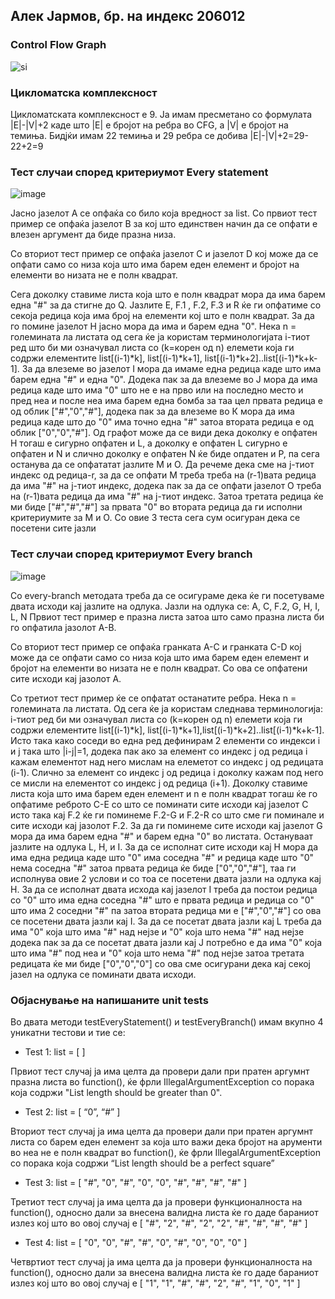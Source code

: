 ## Алек Јармов, бр. на индекс 206012

###  Control Flow Graph

![si](https://user-images.githubusercontent.com/6871971/170355569-1e60b811-b24d-45f1-93d6-d4a8fa59184b.png)

### Цикломатска комплексност

Цикломатската комплексност е 9. Ја имам пресметано со формулата |E|-|V|+2
каде што |Е| е бројот на ребра во CFG, а |V| e бројот на темиња. Бидјќи имам 22 темиња и 29 ребра се добива
|E|-|V|+2=29-22+2=9

### Тест случаи според критериумот Every statement 

![image](https://user-images.githubusercontent.com/6871971/170370665-66d724cf-c95b-4037-bf99-e2cdfcf0fef1.png)

Јасно јазелот А се опфаќа со било која вредност за list.
Со првиот тест пример се опфаќа јазелот B за кој што единствен начин да се опфати е влезен аргумент да биде празна низа.

Со вториот тест пример се опфаќа јазелот C и јазелот D кој може да се опфати само со низа која што има барем еден елемент и бројот на елементи во низата не е полн квадрат.

Сега доколку ставиме листа која што е полн квадрат мора да има барем една "#" за да стигне до Q. 
Јазлите Е, F.1 , F.2, F.3 и R ќе ги опфатиме со секоја редица која има број на елементи кој што е полн квадрат. 
За да го помине јазелот H јасно мора да има и барем една "0". Нека n = големината ла листата од сега ќе ја користам терминологијата i-тиот ред што би ми означувал листа со (k=корен од n) елемети која ги содржи елементите list[(i-1)*k], list[(i-1)*k+1], list[(i-1)*k+2]..list[(i-1)*k+k-1]. За да влеземе во јазелот I мора да имаме една редица каде што има барем една "#" и една "0". Додека пак за да влеземе во Ј мора да има редица каде што има "0" што не е на прво или на последно место и пред неа и после неа има барем една бомба за таа цел првата редица е од облик ["#","0","#"], додека пак за да влеземе во К мора да има редица каде што до "0" има точно една "#" затоа втората редица е од облик ["0","0","#"]. Од графот може да се види дека доколку е опфатен H тогаш е сигурно опфатен и L, a доколку е опфатен L сигурно е опфатен и N и слично доколку е опфатен N ќе биде опдатен и P, па сега останува да се опфататат јазлите М и О. Да речеме дека сме на j-тиот индекс од редица-r, за да се опфати М треба треба на (r-1)вата редица да има "#" на ј-тиот индекс, додека пак за да се опфати јазелот О треба на (r-1)вата редица да има "#" на ј-тиот индекс. Затоа третата редица ќе ми биде ["#","#","#"] за првата "0" во втората редица да ги исполни критериумите за М и О. Со овие 3 теста сега сум осигуран дека се посетени сите јазли

### Тест случаи според критериумот Every branch
![image](https://user-images.githubusercontent.com/6871971/170381075-741e07ff-661b-461d-8062-8c92c615a7ff.png)

Со every-branch методата треба да се осигураме дека ќе ги посетуваме двата исходи кај јазлите на одлука. Јазли на одлука се: А, C, F.2, G, H, I, L, N 
Првиот тест пример е празна листа затоа што само празна листа би го опфатила јазолот A-B.

Со вториот тест пример се опфаќа гранката A-C и гранката C-D кој може да се опфати само со низа која што има барем еден елемент и бројот на елементи во низата не е полн квадрат. Со ова се опфатени сите исходи кај јазолот А.

Со третиот тест пример ќе се опфатат останатите ребра. 
Нека n = големината ла листата. Од сега ќе ја користам следнава терминологија: i-тиот ред би ми означувал листа со (k=корен од n) елемети која ги содржи елементите list[(i-1)*k], list[(i-1)*k+1],list[(i-1)*k+2]..list[(i-1)*k+k-1]. Исто така како соседи во една ред дефинирам 2 елементи со индекси i и j така што |i-j|=1, додека пак ако за елемент со индекс ј од редица i кажам елементот над него мислам на елеметот со индекс ј од редицата (i-1). Слично за елемент со индекс ј од редица i доколку кажам под него се мисли на елементот со индекс ј од редица (i+1).
Доколку ставиме листа која што има барем еден елемент и n e полн квадрат тогаш ќе го опфатиме реброто C-E со што се поминати сите исходи кај јазелот C исто така кај F.2 ќе ги поминеме F.2-G и F.2-R со што сме ги поминале и сите исходи кај јазолот F.2. За да ги поминеме сите исходи кај јазелот G мора да има барем една "#" и барем една "0" во листата. Остануваат јазлите на одлука L, H, и I. За да се исполнат сите исходи кај H мора да има една редица каде што "0" има соседна "#" и редица каде што "0" нема соседна "#" затоа првата редица ќе биде ["0","0","#"], таа ги исполнува овие 2 услови и со тоа се посетени двата јазли на одлука кај H. За да се исполнат двата исхода кај јазелот I треба да постои редица со "0" што има една соседна "#" што е првата редица и редица со "0" што има 2 соседни "#" па затоа втората редица ми е ["#","0","#"] со ова се посетени двата јазли кај I. За да се посетат двата јазли кај L треба да има "0" која што има "#" над нејзе и "0" која што нема "#" над нејзе додека пак за да се посетат двата јазли кај Ј потребно е да има "0" која што има "#" под неа и "0" која што нема "#" под нејзе затоа третата редицата ќе ми биде ["0","0","0"] со ова сме осигурани дека кај секој јазел на одлука се поминати двата исходи.

 

### Објаснување на напишаните unit tests

Во двата методи testEveryStatement() и testEveryBranch() имам вкупно 4 уникатни тестови и тие се:

* Test 1:
list = [ ]

Првиот тест случај ја има целта да провери дали при пратен аргумнт празна листа во function(),  ќе фрли IllegalArgumentException со порака која содржи "List length should be greater than 0".

* Test 2:
list = [ “0”, “#” ]

Вториот тест случај ја има целта да провери дали при пратен аргумнт листа со барем еден елемент за која што важи дека бројот на арументи во неа не е полн квадрат во function(),  ќе фрли IllegalArgumentException со порака која содржи “List length should be a perfect square”

* Test 3:
list = [ "#", "0", "#", "0", "0", "#", "#", "#", "#" ]

Третиот тест случај ја има целта да ја провери функционалноста на function(), односно дали за внесена валидна листа ќе го даде бараниот излез кој што во овој случај е [ "#", "2", "#", "2", "2", "#", "#", "#", "#" ] 

* Test 4:
list = [ "0", "0", "#", "#", "0", "#", "0", "0", "0" ]

Четвртиот тест случај ја има целта да ја провери функционалноста на function(), односно дали за внесена валидна листа ќе го даде бараниот излез кој што во овој случај е [ "1", "1", "#", "#", "2", "#", "1", "0", "1" ]  

